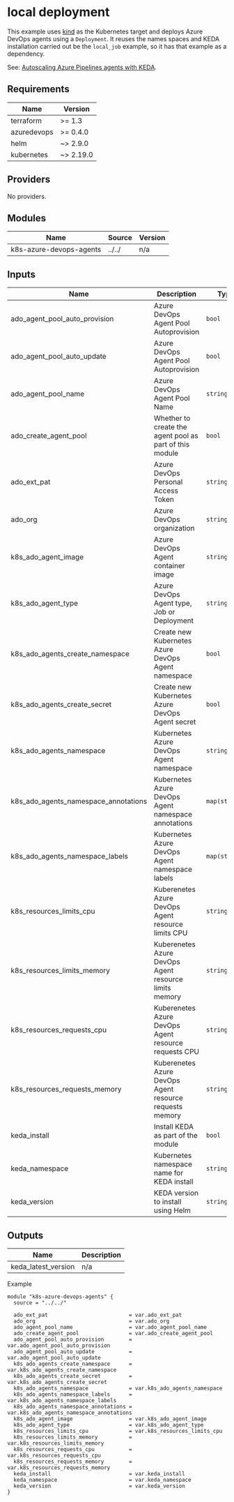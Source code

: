 # local deployment

This example uses [kind](https://kind.sigs.k8s.io/docs/user/quick-start/) as the Kubernetes target and deploys Azure DevOps agents using a `Deployment`.  It reuses the names spaces and KEDA installation carried out be the `local_job` example, so it has that example as a dependency.

See: [Autoscaling Azure Pipelines agents with KEDA](https://keda.sh/blog/2021-05-27-azure-pipelines-scaler/).

<!-- BEGIN_TF_DOCS -->

## Requirements

| Name | Version |
|------|---------|
| terraform | >= 1.3 |
| azuredevops | >= 0.4.0 |
| helm | ~> 2.9.0 |
| kubernetes | ~> 2.19.0 |
## Providers

No providers.
## Modules

| Name | Source | Version |
|------|--------|---------|
| k8s-azure-devops-agents | ../../ | n/a |
## Inputs

| Name | Description | Type | Default | Required |
|------|-------------|------|---------|:--------:|
| ado\_agent\_pool\_auto\_provision | Azure DevOps Agent Pool Autoprovision | `bool` | `true` | no |
| ado\_agent\_pool\_auto\_update | Azure DevOps Agent Pool Autoprovision | `bool` | `true` | no |
| ado\_agent\_pool\_name | Azure DevOps Agent Pool Name | `string` | `"k8s-agents-pool-001"` | no |
| ado\_create\_agent\_pool | Whether to create the agent pool as part of this module | `bool` | `true` | no |
| ado\_ext\_pat | Azure DevOps Personal Access Token | `string` | n/a | yes |
| ado\_org | Azure DevOps organization | `string` | n/a | yes |
| k8s\_ado\_agent\_image | Azure DevOps Agent container image | `string` | `"ghcr.io/tonyskidmore/terraform-kubernetes-azure-devops-agent-base-image:stable"` | no |
| k8s\_ado\_agent\_type | Azure DevOps Agent type, Job or Deployment | `string` | `"job"` | no |
| k8s\_ado\_agents\_create\_namespace | Create new Kubernetes Azure DevOps Agent namespace | `bool` | `true` | no |
| k8s\_ado\_agents\_create\_secret | Create new Kubernetes Azure DevOps Agent secret | `bool` | `true` | no |
| k8s\_ado\_agents\_namespace | Kubernetes Azure DevOps Agent namespace | `string` | `"ado-agents"` | no |
| k8s\_ado\_agents\_namespace\_annotations | Kubernetes Azure DevOps Agent namespace annotations | `map(string)` | `{}` | no |
| k8s\_ado\_agents\_namespace\_labels | Kubernetes Azure DevOps Agent namespace labels | `map(string)` | `{}` | no |
| k8s\_resources\_limits\_cpu | Kuberenetes Azure DevOps Agent resource limits CPU | `string` | `"1"` | no |
| k8s\_resources\_limits\_memory | Kuberenetes Azure DevOps Agent resource limits memory | `string` | `"1Gi"` | no |
| k8s\_resources\_requests\_cpu | Kuberenetes Azure DevOps Agent resource requests CPU | `string` | `"1"` | no |
| k8s\_resources\_requests\_memory | Kuberenetes Azure DevOps Agent resource requests memory | `string` | `"1"` | no |
| keda\_install | Install KEDA as part of the module | `bool` | `true` | no |
| keda\_namespace | Kubernetes namespace name for KEDA install | `string` | `"keda"` | no |
| keda\_version | KEDA version to install using Helm | `string` | `"latest"` | no |
## Outputs

| Name | Description |
|------|-------------|
| keda\_latest\_version | n/a |

Example

```hcl
module "k8s-azure-devops-agents" {
  source = "../../"

  ado_ext_pat                          = var.ado_ext_pat
  ado_org                              = var.ado_org
  ado_agent_pool_name                  = var.ado_agent_pool_name
  ado_create_agent_pool                = var.ado_create_agent_pool
  ado_agent_pool_auto_provision        = var.ado_agent_pool_auto_provision
  ado_agent_pool_auto_update           = var.ado_agent_pool_auto_update
  k8s_ado_agents_create_namespace      = var.k8s_ado_agents_create_namespace
  k8s_ado_agents_create_secret         = var.k8s_ado_agents_create_secret
  k8s_ado_agents_namespace             = var.k8s_ado_agents_namespace
  k8s_ado_agents_namespace_labels      = var.k8s_ado_agents_namespace_labels
  k8s_ado_agents_namespace_annotations = var.k8s_ado_agents_namespace_annotations
  k8s_ado_agent_image                  = var.k8s_ado_agent_image
  k8s_ado_agent_type                   = var.k8s_ado_agent_type
  k8s_resources_limits_cpu             = var.k8s_resources_limits_cpu
  k8s_resources_limits_memory          = var.k8s_resources_limits_memory
  k8s_resources_requests_cpu           = var.k8s_resources_requests_cpu
  k8s_resources_requests_memory        = var.k8s_resources_requests_memory
  keda_install                         = var.keda_install
  keda_namespace                       = var.keda_namespace
  keda_version                         = var.keda_version
}
```
<!-- END_TF_DOCS -->
